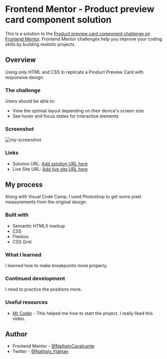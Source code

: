 # Frontend Mentor - Product preview card component solution

This is a solution to the [Product preview card component challenge on Frontend Mentor](https://www.frontendmentor.io/challenges/product-preview-card-component-GO7UmttRfa). Frontend Mentor challenges help you improve your coding skills by building realistic projects. 

## Overview
Using only HTML and CSS to replicate a Product Preview Card with responsive design.

### The challenge

Users should be able to:

- View the optimal layout depending on their device's screen size
- See hover and focus states for interactive elements

### Screenshot

![my-screenshot](https://user-images.githubusercontent.com/100880176/188287063-583b4598-6004-468a-bdce-dbcbc650c47e.png)


### Links

- Solution URL: [Add solution URL here](https://your-solution-url.com)
- Live Site URL: [Add live site URL here](https://your-live-site-url.com)

## My process

Along with Visual Code Camp, I used Photoshop to get some pixel measurements from the original design.

### Built with

- Semantic HTML5 markup
- CSS 
- Flexbox
- CSS Grid

### What I learned

I learned how to make breakpoints more properly.

### Continued development

I need to practice the positions more.

### Useful resources

- [Mr Coder](https://www.youtube.com/watch?v=9aDqk7jUMZQ&ab_channel=MrCoder) - This helped me how to start the project. I really liked this video.

## Author

- Frontend Mentor - [@NathalyCavalcante](https://www.frontendmentor.io/profile/NathalyCavalcante)
- Twitter - [@Nathaly_Ylahtan](https://twitter.com/Nathaly_Ylahtan)


